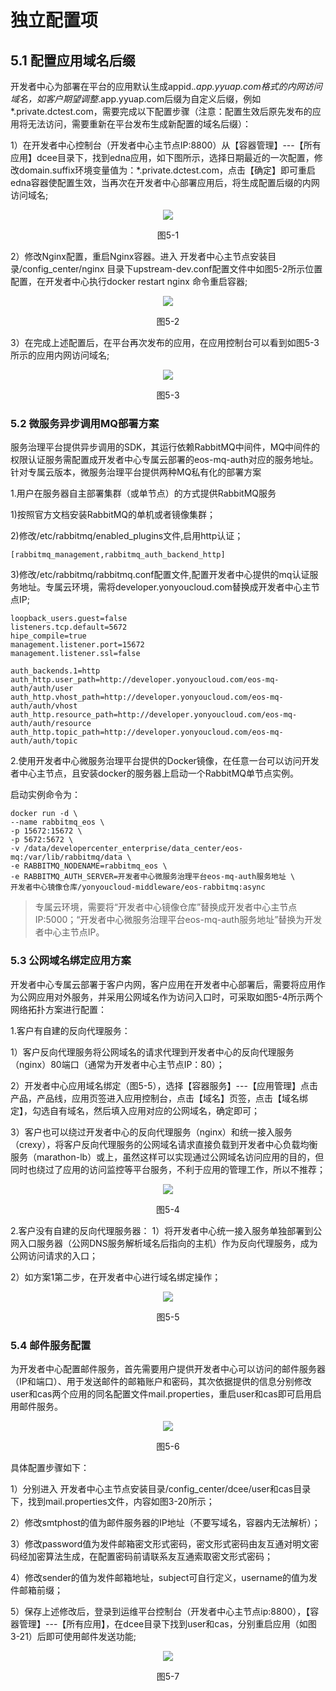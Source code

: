# 独立配置项
   
## 5.1 配置应用域名后缀

开发者中心为部署在平台的应用默认生成appid.*.app.yyuap.com格式的内网访问域名，如客户期望调整*.app.yyuap.com后缀为自定义后缀，例如*.private.dctest.com，需要完成以下配置步骤（注意：配置生效后原先发布的应用将无法访问，需要重新在平台发布生成新配置的域名后缀）：

1）在开发者中心控制台（开发者中心主节点IP:8800）从【容器管理】---【所有应用】dcee目录下，找到edna应用，如下图所示，选择日期最近的一次配置，修改domain.suffix环境变量值为：*.private.dctest.com，点击【确定】即可重启edna容器使配置生效，当再次在开发者中心部署应用后，将生成配置后缀的内网访问域名;
 <div align=center>
 <img src="/articles/developer/3-/images/5-1.png"/>
        </div>
 <p align="center">图5-1</p>
 
2）修改Nginx配置，重启Nginx容器。进入 开发者中心主节点安装目录/config_center/nginx 目录下upstream-dev.conf配置文件中如图5-2所示位置配置，在开发者中心执行docker restart nginx 命令重启容器;
 <div align=center>
 <img src="/articles/developer/3-/images/5-2.png"/>
        </div>
 <p align="center">图5-2</p>
 
3）在完成上述配置后，在平台再次发布的应用，在应用控制台可以看到如图5-3所示的应用内网访问域名;
 <div align=center>
 <img src="/articles/developer/3-/images/5-3.png"/>
        </div>
 <p align="center">图5-3</p>
 
### 5.2 微服务异步调用MQ部署方案

服务治理平台提供异步调用的SDK，其运行依赖RabbitMQ中间件，MQ中间件的权限认证服务需配置成开发者中心专属云部署的eos-mq-auth对应的服务地址。针对专属云版本，微服务治理平台提供两种MQ私有化的部署方案

1.用户在服务器自主部署集群（或单节点）的方式提供RabbitMQ服务

1)按照官方文档安装RabbitMQ的单机或者镜像集群；

2)修改/etc/rabbitmq/enabled\_plugins文件,启用http认证；
```
[rabbitmq_management,rabbitmq_auth_backend_http]
```
3)修改/etc/rabbitmq/rabbitmq.conf配置文件,配置开发者中心提供的mq认证服务地址。专属云环境，需将developer.yonyoucloud.com替换成开发者中心主节点IP;
```
loopback_users.guest=false
listeners.tcp.default=5672
hipe_compile=true
management.listener.port=15672
management.listener.ssl=false
		
auth_backends.1=http
auth_http.user_path=http://developer.yonyoucloud.com/eos-mq-auth/auth/user
auth_http.vhost_path=http://developer.yonyoucloud.com/eos-mq-auth/auth/vhost
auth_http.resource_path=http://developer.yonyoucloud.com/eos-mq-auth/auth/resource
auth_http.topic_path=http://developer.yonyoucloud.com/eos-mq-auth/auth/topic
```
2.使用开发者中心微服务治理平台提供的Docker镜像，在任意一台可以访问开发者中心主节点，且安装docker的服务器上启动一个RabbitMQ单节点实例。

启动实例命令为：
```
docker run -d \
--name rabbitmq_eos \
-p 15672:15672 \
-p 5672:5672 \
-v /data/developercenter_enterprise/data_center/eos-mq:/var/lib/rabbitmq/data \
-e RABBITMQ_NODENAME=rabbitmq_eos \
-e RABBITMQ_AUTH_SERVER=开发者中心微服务治理平台eos-mq-auth服务地址 \
开发者中心镜像仓库/yonyoucloud-middleware/eos-rabbitmq:async
```
>专属云环境，需要将“开发者中心镜像仓库”替换成开发者中心主节点IP:5000；“开发者中心微服务治理平台eos-mq-auth服务地址”替换为开发者中心主节点IP。

### 5.3 公网域名绑定应用方案

开发者中心专属云部署于客户内网，客户应用在开发者中心部署后，需要将应用作为公网应用对外服务，并采用公网域名作为访问入口时，可采取如图5-4所示两个网络拓扑方案进行配置：

1.客户有自建的反向代理服务：

1）客户反向代理服务将公网域名的请求代理到开发者中心的反向代理服务（nginx）80端口（通常为开发者中心主节点IP：80）；

2）开发者中心应用域名绑定（图5-5），选择【容器服务】---【应用管理】点击产品，产品线，应用页签进入应用控制台，点击【域名】页签，点击【域名绑定】，勾选自有域名，然后填入应用对应的公网域名，确定即可；

3）客户也可以绕过开发者中心的反向代理服务（nginx）和统一接入服务（crexy），将客户反向代理服务的公网域名请求直接负载到开发者中心负载均衡服务（marathon-lb）或上，虽然这样可以实现通过公网域名访问应用的目的，但同时也绕过了应用的访问监控等平台服务，不利于应用的管理工作，所以不推荐；
 <div align=center>
 <img src="/articles/developer/3-/images/5-4.png"/>
        </div>
 <p align="center">图5-4</p>
 
2.客户没有自建的反向代理服务器：
1）将开发者中心统一接入服务单独部署到公网入口服务器（公网DNS服务解析域名后指向的主机）作为反向代理服务，成为公网访问请求的入口；

2）如方案1第二步，在开发者中心进行域名绑定操作；
 <div align=center>
 <img src="/articles/developer/3-/images/5-5.png"/>
        </div>
 <p align="center">图5-5</p>
 
### 5.4 邮件服务配置

为开发者中心配置邮件服务，首先需要用户提供开发者中心可以访问的邮件服务器（IP和端口）、用于发送邮件的邮箱账户和密码，其次依据提供的信息分别修改user和cas两个应用的同名配置文件mail.properties，重启user和cas即可启用启用邮件服务。
 <div align=center>
 <img src="/articles/developer/3-/images/5-6.png"/>
        </div>
 <p align="center">图5-6</p>
 
具体配置步骤如下：

1）分别进入 开发者中心主节点安装目录/config_center/dcee/user和cas目录下，找到mail.properties文件，内容如图3-20所示；

2）修改smtphost的值为邮件服务器的IP地址（不要写域名，容器内无法解析）；

3）修改password值为发件邮箱密文形式密码，密文形式密码由友互通对明文密码经加密算法生成，在配置密码前请联系友互通索取密文形式密码；

4）修改sender的值为发件邮箱地址，subject可自行定义，username的值为发件邮箱前缀；

5）保存上述修改后，登录到运维平台控制台（开发者中心主节点ip:8800），【容器管理】---【所有应用】，在dcee目录下找到user和cas，分别重启应用（如图3-21）后即可使用邮件发送功能;
 <div align=center>
 <img src="/articles/developer/3-/images/5-7.png"/>
        </div>
 <p align="center">图5-7</p>